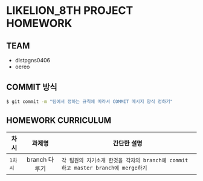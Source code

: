 # LIKELION_8TH PROJECT HOMEWORK

## TEAM
- dlstpgns0406
- oereo

## COMMIT 방식

```bash
$ git commit -m "팀에서 정하는 규칙에 따라서 COMMIT 메시지 양식 정하기"
```

## HOMEWORK CURRICULUM

| 차시 | 과제명 | 간단한 설명 |
|---|:---:|---|
|`1차시`| branch 다루기 | `각 팀원의 자기소개 한것을 각자의 branch에 commit 하고 master branch에 merge하기`|